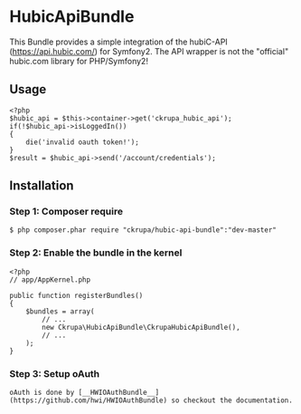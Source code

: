 HubicApiBundle
================

This Bundle provides a simple integration of the hubiC-API (https://api.hubic.com/) for Symfony2.
The API wrapper is not the "official" hubic.com library for PHP/Symfony2!

## Usage

    <?php
    $hubic_api = $this->container->get('ckrupa_hubic_api');
    if(!$hubic_api->isLoggedIn())
    {
        die('invalid oauth token!');
    }
    $result = $hubic_api->send('/account/credentials');


## Installation

### Step 1: Composer require

    $ php composer.phar require "ckrupa/hubic-api-bundle":"dev-master"

### Step 2: Enable the bundle in the kernel

    <?php
    // app/AppKernel.php

    public function registerBundles()
    {
        $bundles = array(
            // ...
            new Ckrupa\HubicApiBundle\CkrupaHubicApiBundle(),
            // ...
        );
    }

### Step 3: Setup oAuth

    oAuth is done by [__HWIOAuthBundle__](https://github.com/hwi/HWIOAuthBundle) so checkout the documentation.

